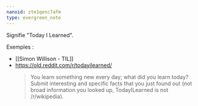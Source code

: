```yaml
---
nanoid: zte1qenc7afm
type: evergreen_note
---
```

Signifie "Today I Learned".

Exemples :

- [[Simon Willison - TIL]]
- https://old.reddit.com/r/todayilearned/
   > You learn something new every day; what did you learn today? Submit interesting and specific facts that you just found out (not broad information you looked up, TodayILearned is not /r/wikipedia).
